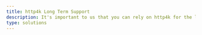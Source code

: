```yaml
---
title: http4k Long Term Support
description: It's important to us that you can rely on http4k for the long term. That's why we offer Long Term Support (LTS) for our releases.
type: solutions
---
```

